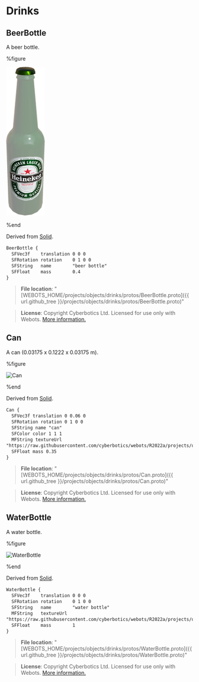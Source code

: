 # Drinks

## BeerBottle

A beer bottle.

%figure

![BeerBottle](images/objects/drinks/BeerBottle/model.thumbnail.png)

%end

Derived from [Solid](../reference/solid.md).

```
BeerBottle {
  SFVec3f    translation 0 0 0
  SFRotation rotation    0 1 0 0
  SFString   name        "beer bottle"
  SFFloat    mass        0.4
}
```

> **File location**: "[WEBOTS\_HOME/projects/objects/drinks/protos/BeerBottle.proto]({{ url.github_tree }}/projects/objects/drinks/protos/BeerBottle.proto)"

> **License**: Copyright Cyberbotics Ltd. Licensed for use only with Webots.
[More information.](https://cyberbotics.com/webots_assets_license)

## Can

A can (0.03175 x 0.1222 x 0.03175 m).

%figure

![Can](images/objects/drinks/Can/model.thumbnail.png)

%end

Derived from [Solid](../reference/solid.md).

```
Can {
  SFVec3f translation 0 0.06 0
  SFRotation rotation 0 1 0 0
  SFString name "can"
  SFColor color 1 1 1
  MFString textureUrl "https://raw.githubusercontent.com/cyberbotics/webots/R2022a/projects/objects/drinks/protos/textures/can_base_color.jpg"
  SFFloat mass 0.35
}
```

> **File location**: "[WEBOTS\_HOME/projects/objects/drinks/protos/Can.proto]({{ url.github_tree }}/projects/objects/drinks/protos/Can.proto)"

> **License**: Copyright Cyberbotics Ltd. Licensed for use only with Webots.
[More information.](https://cyberbotics.com/webots_assets_license)

## WaterBottle

A water bottle.

%figure

![WaterBottle](images/objects/drinks/WaterBottle/model.thumbnail.png)

%end

Derived from [Solid](../reference/solid.md).

```
WaterBottle {
  SFVec3f    translation 0 0 0
  SFRotation rotation    0 1 0 0
  SFString   name        "water bottle"
  MFString   textureUrl  "https://raw.githubusercontent.com/cyberbotics/webots/R2022a/projects/objects/drinks/protos/textures/evian.png"
  SFFloat    mass        1
}
```

> **File location**: "[WEBOTS\_HOME/projects/objects/drinks/protos/WaterBottle.proto]({{ url.github_tree }}/projects/objects/drinks/protos/WaterBottle.proto)"

> **License**: Copyright Cyberbotics Ltd. Licensed for use only with Webots.
[More information.](https://cyberbotics.com/webots_assets_license)

